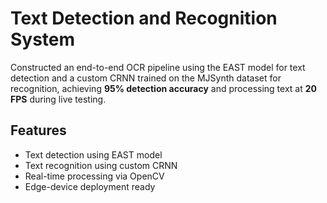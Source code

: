 # Text Detection and Recognition System

Constructed an end-to-end OCR pipeline using the EAST model for text detection and a custom CRNN trained on the MJSynth dataset for recognition, achieving **95% detection accuracy** and processing text at **20 FPS** during live testing.

## Features
- Text detection using EAST model
- Text recognition using custom CRNN
- Real-time processing via OpenCV
- Edge-device deployment ready

